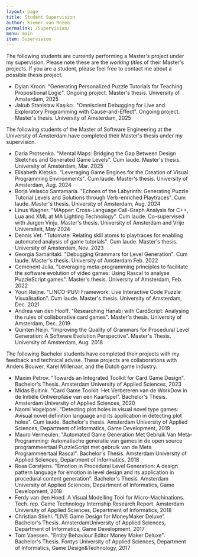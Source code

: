 ```yaml
---
layout: page
title: Student Supervision
author: Riemer van Rozen
permalink: /Supervision/
menu: main
item: Supervision
---
```

The following students are currently performing a Master's project under my supervision.
Please note these are the *working titles* of their Master's projects.
If you are a student, please feel free to contact me about a possible thesis project.

* Dylan Kroon. "Generating Personalized Puzzle Tutorials for Teaching Propositional Logic". Ongoing project. Master's thesis. University of Amsterdam, 2025
* Jakub Stanisław Kaşıkcı. "Omniscient Debugging for Live and Exploratory Programming with Cause-and-Effect". Ongoing project. Master's thesis. University of Amsterdam, 2025

The following students of the Master of Software Engineering at the University of Amsterdam have completed their Master's thesis under my supervision.

* Daria Protsenko. "Mental Maps: Bridging the Gap Between Design Sketches and Generated Game Levels". Cum laude. Master's thesis. University of Amsterdam, Mar. 2025
* Elisabeth Kletsko. "Leveraging Game Engines for the Creation of Visual Programming Environments". Cum laude. Master's thesis. University of Amsterdam, Aug. 2024
* Borja Velasco Santamaría. "Echoes of the Labyrinth: Generating Puzzle Tutorial Levels and Solutions through Verb-enriched Playtraces". Cum laude. Master's thesis. University of Amsterdam, Aug. 2024
* Linus Wagner. "MApper: Cross-Language Call-Graph Analysis for C++, Lua and XML at MA Lighting Technology". Cum laude. Co-supervised with Jurgen Vinju. Master's thesis. University of Amsterdam and Vrije Universiteit, May 2024
* Dennis Vet. "Tutomate: Relating skill atoms to playtraces for enabling automated analysis of game tutorials". Cum laude. Master's thesis. University of Amsterdam, Nov. 2023
* Georgia Samaritaki. "Debugging Grammars for Level Generation". Cum laude. Master's thesis. University of Amsterdam Feb. 2022
* Cemenent Julia. "Leveraging meta-programming principles to facilitate the software evolution of video games: Using Rascal to analyse PuzzleScript games". Master's thesis. University of Amsterdam, Feb. 2022
* Youri Reijne. "LINCO-PUVI Framework: Live Interactive Code Puzzle Visualisation". Cum laude. Master's thesis. University of Amsterdam, Dec. 2021
* Andrea van den Hooff. "Researching Hanabi with CardScript: Analysing the rules of collaborative card games". Master's thesis. University of Amsterdam, Dec. 2019
* Quinten Heijn. "Improving the Quality of Grammars for Procedural Level Generation: A Software Evolution Perspective". Master's Thesis. University of Amsterdam, Aug. 2018

The following Bachelor students have completed their projects with my feedback and technical advise. These projects are collaborations with Anders Bouwer, Karel Millenaar, and the Dutch game industry.
* Maxim Petrov. "Towards an Integrated Toolkit for Card Game Design". Bachelor's Thesis. Amsterdam University of Applied Sciences, 2023 
* Midas Buitink. "Card Game Toolkit: Het Verbeteren van de WorkDow in de Initiële Ontwerpfase van een Kaartspel". Bachelor's Thesis. Amsterdam University of Applied Sciences, 2020
* Naomi Vogelpoel. "Detecting plot holes in visual novel type games: Avisual novel definition language and its application in detecting plot holes". Cum laude. Bachelor's thesis. Amsterdam University of Applied Sciences, Department of Informatics, Game Development, 2019
* Mauro Vermeulen. "Automated Game Generation Met Gebruik Van Meta-Programming: Automatische generatie van games in de open source programmeertaal PuzzleScript met gebruik van de Meta Programmeertaal Rascal". Bachelor's Thesis. Amsterdam University of Applied Sciences, Department of Informatics, 2018
* Rosa Corstjens. "Emotion in Procedural Level Generation: A design pattern language for emotion in level design and its application in procedural content generation". Bachelor's Thesis. Amsterdam University of Applied Sciences, Department of Informatics, Game Development, 2018
* Ferdy van den Hoed. A Visual Modelling Tool for Micro-Machinations. Tech. rep. Game Technology Internship Research Report. Amsterdam University of Applied Sciences, Department of Informatics, 2018
* Christian Stiehl. "LIVE Game Design for MoneyMaker Deluxe". Bachelor's Thesis. AmsterdamUniversity of Applied Sciences, Department of Informatics, Game Development, 2017
* Tom Vaessen. "Entity Behaviour Editor Money Maker Deluxe". Bachelor's Thesis. Fontys University of Applied Sciences, Department of Informatics, Game Design&Technology, 2017